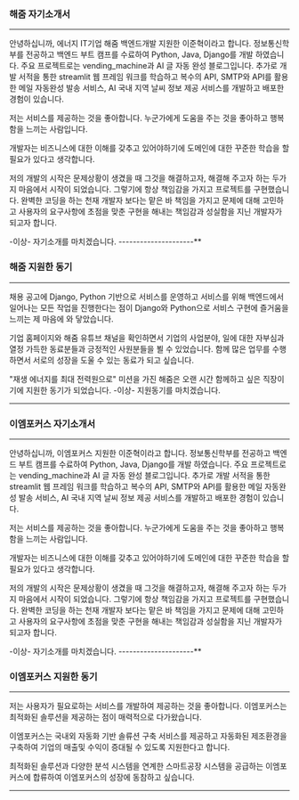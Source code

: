 ### 해줌 자기소개서
---------------------
안녕하십니까, 에너지 IT기업 해줌 백엔드개발 지원한 이준혁이라고 합니다.
정보통신학부를 전공하고 백엔드 부트 캠프를 수료하여 Python, Java, Django를 개발 하였습니다. 주요 프로젝트로는 vending_machine과 AI 글 자동 완성 블로그입니다. 추가로 개발 서적을 통한 streamlit 웹 프레임 워크를 학습하고 복수의 API, SMTP와 API를 활용한 메일 자동완성 발송 서비스, AI 국내 지역 날씨 정보 제공 서비스를 개발하고 배포한 경험이 있습니다.

저는 서비스를 제공하는 것을 좋아합니다. 
누군가에게 도움을 주는 것을 좋아하고 행복함을 느끼는 사람입니다.

개발자는 비즈니스에 대한 이해를 갖추고 있어야하기에 도메인에 대한 꾸준한 학습을 할 필요가 있다고 생각합니다.

저의 개발의 시작은 문제상황이 생겼을 때 그것을 해결하고자, 해결해 주고자 하는 두가지 마음에서 시작이 되었습니다. 그렇기에 항상 책임감을 가지고 프로젝트를 구현했습니다. 완벽한 코딩을 하는 천재 개발자 보다는 맡은 바 책임을 가지고 문제에 대해 고민하고 사용자의 요구사항에 초점을 맞춘 구현을 해내는 책임감과 성실함을 지닌 개발자가 되고자 합니다. 

-이상- 자기소개를 마치겠습니다.
---------------------**

### 해줌 지원한 동기
---------------------
채용 공고에 Django, Python 기반으로 서비스를 운영하고 서비스를 위해 백엔드에서 일어나는 모든 작업을 진행한다는 점이 Django와 Python으로 서비스 구현에 즐거움을 느끼는 제 마음에 와 닿았습니다.

기업 홈페이지와 해줌 유튜브 채널을 확인하면서 기업의 사업분야, 일에 대한 자부심과 열정 가득한 동료분들과 긍정적인 사원분들을 뵐 수 있었습니다. 함께 많은 업무를 수행하면서 서로의 성장을 도울 수 있는 동료가 되고 싶습니다.

"재생 에너지를 최대 전력원으로" 미션을 가진 해줌은 오랜 시간 함께하고 싶은 직장이기에 지원한 동기가 되었습니다. 
-이상- 지원동기를 마치겠습니다. 

---------------------



### 이엠포커스 자기소개서
---------------------
안녕하십니까, 이엠포커스 지원한 이준혁이라고 합니다.
정보통신학부를 전공하고 백엔드 부트 캠프를 수료하여 Python, Java, Django를 개발 하였습니다. 주요 프로젝트로는 vending_machine과 AI 글 자동 완성 블로그입니다. 추가로 개발 서적을 통한 streamlit 웹 프레임 워크를 학습하고 복수의 API, SMTP와 API를 활용한 메일 자동완성 발송 서비스, AI 국내 지역 날씨 정보 제공 서비스를 개발하고 배포한 경험이 있습니다.

저는 서비스를 제공하는 것을 좋아합니다. 
누군가에게 도움을 주는 것을 좋아하고 행복함을 느끼는 사람입니다.

개발자는 비즈니스에 대한 이해를 갖추고 있어야하기에 도메인에 대한 꾸준한 학습을 할 필요가 있다고 생각합니다.

저의 개발의 시작은 문제상황이 생겼을 때 그것을 해결하고자, 해결해 주고자 하는 두가지 마음에서 시작이 되었습니다. 그렇기에 항상 책임감을 가지고 프로젝트를 구현했습니다. 완벽한 코딩을 하는 천재 개발자 보다는 맡은 바 책임을 가지고 문제에 대해 고민하고 사용자의 요구사항에 초점을 맞춘 구현을 해내는 책임감과 성실함을 지닌 개발자가 되고자 합니다. 

-이상- 자기소개를 마치겠습니다.
---------------------**

### 이엠포커스 지원한 동기
---------------------
저는 사용자가 필요로하는 서비스를 개발하여 제공하는 것을 좋아합니다.
이엠포커스는 최적화된 솔루션을 제공하는 점이 매력적으로 다가왔습니다.

이엠포커스는 국내외 자동화 기반 솔류션 구축 서비스를 제공하고 자동화된 제조환경을 구축하여 기업의 매출및 수익이 증대될 수 있도록 지원한다고 합니다.

최적화된 솔루션과 다양한 분석 시스템을 연계한 스마트공장 시스템을 공급하는 이엠포커스에 합류하여 이엠포커스의 성장에 동참하고 싶습니다.

---------------------